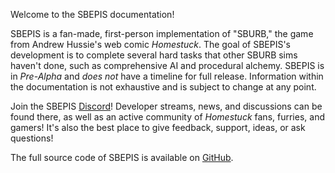 Welcome to the SBEPIS documentation!

SBEPIS is a fan-made, first-person implementation of "SBURB," the game from Andrew Hussie's web comic _Homestuck_. The goal of SBEPIS's development is to complete several hard tasks that other SBURB sims haven't done, such as comprehensive AI and procedural alchemy.
SBEPIS is in _Pre-Alpha_ and _does not_ have a timeline for full release. Information within the documentation is not exhaustive and is subject to change at any point. 

Join the SBEPIS [Discord](https://discord.gg/qHREQu7Zxm)! Developer streams, news, and discussions can be found there, as well as an active community of _Homestuck_ fans, furries, and gamers! It's also the best place to give feedback, support, ideas, or ask questions!

The full source code of SBEPIS is available on [GitHub](https://github.com/Dragon-Fox-Collective/SBEPIS).